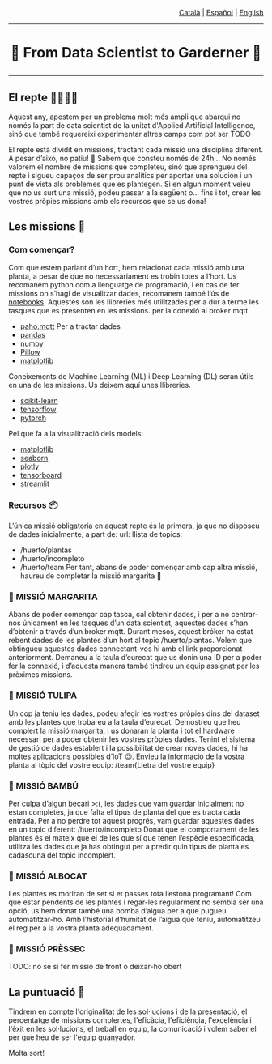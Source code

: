 <p align="right"><a href="https://github.com/Applied-Artificial-Intelligence-Eurecat/hackeps/blob/main/README.md">Català</a> | <a href="https://github.com/Applied-Artificial-Intelligence-Eurecat/hackeps/blob/main/README-es.md">Español</a> | <a href="https://github.com/Applied-Artificial-Intelligence-Eurecat/hackeps/blob/main/README-en.md">English</a></p>

-----

<h1 align="center">

🔬 From Data Scientist to Garderner 🌱

</h1>

-----

## El repte 👨‍🔬👩‍🔬

Aquest any, apostem per un problema molt més ampli que abarqui no només la part de data scientist de la unitat d'Applied Artificial Intelligence, sinó que també requereixi experimentar altres camps com pot ser TODO

El repte està dividit en missions, tractant cada missió una disciplina diferent. A pesar d’això, no patiu! 🥴 Sabem que consteu només de 24h… No només valorem el nombre de missions que completeu, sinó que aprengueu del repte i sigueu capaços de ser prou analítics per aportar una solución i un punt de vista als problemes que es plantegen. Si en algun moment veieu que no us surt una missió, podeu passar a la següent o… fins i tot, crear les vostres pròpies missions amb els recursos que se us dona!


## Les missions 🎨

### Com començar?

Com que estem parlant d’un hort, hem relacionat cada missió amb una planta, a pesar de que no necessàriament es trobin totes a l‘hort. 
Us recomanem python com a llenguatge de programació, i en cas de fer missions on s’hagi de visualitzar dades, recomanem també l’ús de [notebooks](https://jupyter.org/). Aquestes son les llibreries més utilitzades per a dur a terme les tasques que es presenten en les missions.
per la conexió al broker mqtt
- [paho.mqtt](https://pypi.org/project/paho-mqtt/)
Per a tractar dades
- [pandas](https://pandas.pydata.org/)
- [numpy](https://numpy.org/)
- [Pillow](https://pypi.org/project/Pillow/)
- [matplotlib](https://pypi.org/project/matplotlib/)

Coneixements de Machine Learning (ML) i Deep Learning (DL) seran útils en una de les missions. Us deixem aquí unes
llibreries.

- [scikit-learn](https://scikit-learn.org/stable/install.html)
- [tensorflow](https://www.tensorflow.org/)
- [pytorch](https://pytorch.org/)

Pel que fa a la visualització dels models:

- [matplotlib](https://pypi.org/project/matplotlib/)
- [seaborn](https://seaborn.pydata.org/)
- [plotly](https://plotly.com/)
- [tensorboard](https://www.tensorflow.org/tensorboard)
- [streamlit](https://streamlit.io/)

### Recursos 📦
L’única missió obligatoria en aquest repte és la primera, ja que no disposeu de dades inicialmente, a part de:
url:
llista de topics:
- /huerto/plantas
- /huerto/incompleto
- /huerto/team
Per tant, abans de poder començar amb cap altra missió, haureu de completar la missió margarita 🌼

### 🌼 MISSIÓ MARGARITA 
Abans de poder començar cap tasca, cal obtenir dades, i per a no centrar-nos únicament en les tasques d’un data scientist, aquestes dades s’han d’obtenir a través d’un broker mqtt.
Durant mesos, aquest bróker ha estat rebent dades de les plantes d’un hort al topic /huerto/plantas. Volem que obtingueu aquestes dades connectant-vos hi amb el link proporcionat anteriorment. Demaneu a la taula d’eurecat que us donin una ID per a poder fer la connexió, i d’aquesta manera també tindreu un equip assignat per les pròximes missions.

### 🌷 MISSIÓ TULIPA
Un cop ja teniu les dades, podeu afegir les vostres pròpies dins del dataset amb les plantes que trobareu a la taula d’eurecat. Demostreu que heu complert la missió margarita, i us donaran la planta i tot el hardware necessari per a poder obtenir les vostres pròpies dades. Tenint el sistema de gestió de dades establert i la possibilitat de crear noves dades, hi ha moltes aplicacions possibles d’IoT 😉. Envieu la informació de la vostra planta al tòpic del vostre equip: /team{Lletra del vostre equip}

### 🎋 MISSIÓ BAMBÚ
Per culpa d’algun becari >:(, les dades que vam guardar inicialment no estan completes, ja que falta el tipus de planta del que es tracta cada entrada. Per a no perdre tot aquest progrés, vam guardar aquestes dades en un topic diferent: /huerto/incompleto
Donat que el comportament de les plantes és el mateix que el de les que sí que tenen l’espècie especificada, utilitza les dades que ja has obtingut per a predir quin tipus de planta es cadascuna del topic incomplert. 

### 🥑 MISSIÓ ALBOCAT
Les plantes es moriran de set si et passes tota l’estona programant! Com que estar pendents de les plantes i regar-les regularment no sembla ser una opció, us hem donat també una bomba d’aigua per a que pugueu automatitzar-ho. Amb l’historial d’humitat de l’aigua que teniu, automatitzeu el reg per a la vostra planta adequadament.

### 🍑 MISSIÓ PRÈSSEC
TODO: no se si fer missió de front o deixar-ho obert


## La puntuació 👀

Tindrem en compte l'originalitat de les sol·lucions i de la presentació, el percentatge de missions complertes,
l'eficàcia, l'eficiència, l'excelència i l'èxit en les sol·lucions, el treball en equip, la comunicació i volem saber el
per què heu de ser l'equip guanyador.

Molta sort!
